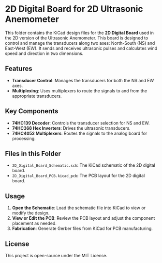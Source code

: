 # 2D Digital Board for 2D Ultrasonic Anemometer

This folder contains the KiCad design files for the **2D Digital Board** used in the 2D version of the Ultrasonic Anemometer. This board is designed to control and manage the transducers along two axes: North-South (NS) and East-West (EW). It sends and receives ultrasonic pulses and calculates wind speed and direction in two dimensions.

## Features
- **Transducer Control**: Manages the transducers for both the NS and EW axes.
- **Multiplexing**: Uses multiplexers to route the signals to and from the appropriate transducers.

## Key Components
- **74HC139 Decoder**: Controls the transducer selection for NS and EW.
- **74HC368 Hex Inverters**: Drives the ultrasonic transducers.
- **74HC4052 Multiplexers**: Routes the signals to the analog board for processing.

## Files in this Folder
- `2D_Digital_Board_Schematic.sch`: The KiCad schematic of the 2D digital board.
- `2D_Digital_Board_PCB.kicad_pcb`: The PCB layout for the 2D digital board.

## Usage
1. **Open the Schematic**: Load the schematic file into KiCad to view or modify the design.
2. **View or Edit the PCB**: Review the PCB layout and adjust the component placement as needed.
3. **Fabrication**: Generate Gerber files from KiCad for PCB manufacturing.

## License
This project is open-source under the MIT License.

